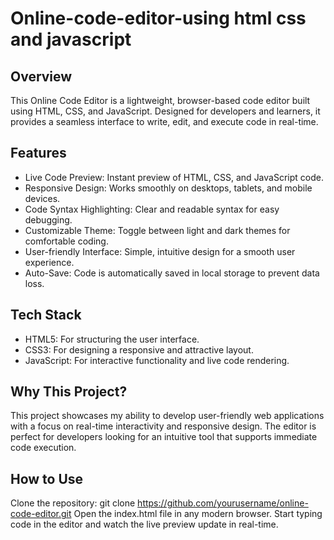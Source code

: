 # Online-code-editor-using html css and javascript

## Overview
This Online Code Editor is a lightweight, browser-based code editor built using HTML, CSS, and JavaScript. Designed for developers and learners, it provides a seamless interface to write, edit, and execute code in real-time.

## Features
* Live Code Preview: Instant preview of HTML, CSS, and JavaScript code.
* Responsive Design: Works smoothly on desktops, tablets, and mobile devices.
* Code Syntax Highlighting: Clear and readable syntax for easy debugging.
* Customizable Theme: Toggle between light and dark themes for comfortable coding.
* User-friendly Interface: Simple, intuitive design for a smooth user experience.
* Auto-Save: Code is automatically saved in local storage to prevent data loss.

## Tech Stack
* HTML5: For structuring the user interface.
* CSS3: For designing a responsive and attractive layout.
* JavaScript: For interactive functionality and live code rendering.

## Why This Project?
This project showcases my ability to develop user-friendly web applications with a focus on real-time interactivity and responsive design. The editor is perfect for developers looking for an intuitive tool that supports immediate code execution.

## How to Use
Clone the repository:
git clone https://github.com/yourusername/online-code-editor.git
Open the index.html file in any modern browser.
Start typing code in the editor and watch the live preview update in real-time.

